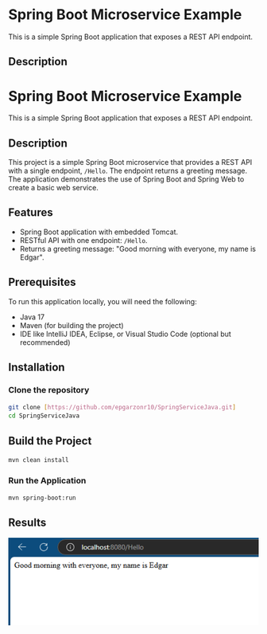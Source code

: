 # Spring Boot Microservice Example

This is a simple Spring Boot application that exposes a REST API endpoint.

## Description
# Spring Boot Microservice Example

This is a simple Spring Boot application that exposes a REST API endpoint.

## Description

This project is a simple Spring Boot microservice that provides a REST API with a single endpoint, `/Hello`. The endpoint returns a greeting message. The application demonstrates the use of Spring Boot and Spring Web to create a basic web service.

## Features

- Spring Boot application with embedded Tomcat.
- RESTful API with one endpoint: `/Hello`.
- Returns a greeting message: "Good morning with everyone, my name is Edgar".

## Prerequisites

To run this application locally, you will need the following:

- Java 17
- Maven (for building the project)
- IDE like IntelliJ IDEA, Eclipse, or Visual Studio Code (optional but recommended)

## Installation

### Clone the repository

```bash
git clone [https://github.com/epgarzonr10/SpringServiceJava.git]
cd SpringServiceJava
```
## Build the Project
```bash
mvn clean install
```
### Run the Application
```bash
mvn spring-boot:run
```
## Results
<p align="center">
  <img src="Img/Hello.PNG" alt="Hello">
</p>

